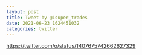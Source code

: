 ```yaml
--- 
layout: post 
title: Tweet by @1super_trades 
date: 2021-06-23 1624451032 
categories: twitter 
--- 
```

https://twitter.com/o/status/1407675742662627329